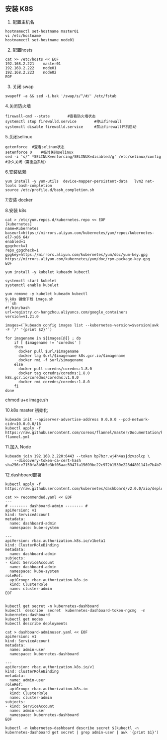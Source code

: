 ## 安装 K8S
1. 配置主机名
```
hostnamectl set-hostname master01
vi /etc/hostname
hostnamectl set-hostname node01
```

2. 配置hosts
```
cat >> /etc/hosts << EOF
192.168.2.221    master01
192.168.2.222    node01
192.168.2.223    node02
EOF
```
3. 关闭 swap
```
swapoff -a && sed -i.bak '/swap/s/^/#/' /etc/fstab
```

4.关闭防火墙
```
firewall-cmd --state        #查看防火墙状态
systemctl stop firewalld.service        #停止firewall
systemctl disable firewalld.service     #禁止firewall开机启动
```

5.关闭selinux
```
getenforce  #查看selinux状态
setenforce 0    #临时关闭selinux
sed -i 's/^ *SELINUX=enforcing/SELINUX=disabled/g' /etc/selinux/config  #永久关闭（需重启系统）
```
6.安装依赖
```
yum install -y yum-utils  device-mapper-persistent-data   lvm2 net-tools bash-completion
source /etc/profile.d/bash_completion.sh
```
7.安装 docker

8.安装 k8s
```
cat > /etc/yum.repos.d/kubernetes.repo << EOF 
[kubernetes]
name=Kubernetes
baseurl=https://mirrors.aliyun.com/kubernetes/yum/repos/kubernetes-el7-x86_64/
enabled=1
gpgcheck=1
repo_gpgcheck=1
gpgkey=https://mirrors.aliyun.com/kubernetes/yum/doc/yum-key.gpg https://mirrors.aliyun.com/kubernetes/yum/doc/rpm-package-key.gpg
EOF

yum install -y kubelet kubeadm kubectl

systemctl start kubelet
systemctl enable kubelet 

yum remove -y kubelet kubeadm kubectl
9.k8s 镜像下载 image.sh
```sh
#!/bin/bash
url=registry.cn-hangzhou.aliyuncs.com/google_containers
version=v1.21.0

images=(`kubeadm config images list --kubernetes-version=$version|awk -F '/' '{print $2}'`)

for imagename in ${images[@]} ; do
    if [ $imagename != 'coredns' ]
    then
      docker pull $url/$imagename
	  docker tag $url/$imagename k8s.gcr.io/$imagename
	  docker rmi -f $url/$imagename
    else
      docker pull coredns/coredns:1.8.0
      docker tag coredns/coredns:1.8.0 k8s.gcr.io/coredns/coredns:v1.8.0
      docker rmi coredns/coredns:1.8.0
    fi
done
```
chmod u+x image.sh

10.k8s master 初始化
```
kubeadm init --apiserver-advertise-address 0.0.0.0 --pod-network-cidr=10.0.0.0/16
kubectl apply -f https://raw.githubusercontent.com/coreos/flannel/master/Documentation/kube-flannel.yml
```
11.加入 Node 
```
kubeadm join 192.168.2.220:6443 --token bp7bzr.wj4h4asjdzvzolcp \
	--discovery-token-ca-cert-hash sha256:e7150fa8b5b5e3bf05aac5947fa15699bc22c972b1530e228d4801141e7b4b7f 
```

12.dashboard部署
```
kubectl apply -f https://raw.githubusercontent.com/kubernetes/dashboard/v2.0.0/aio/deploy/recommended.yaml

cat >> recommended.yaml << EOF
---
# -------- dashboard-admin -------- #
apiVersion: v1
kind: ServiceAccount
metadata:
  name: dashboard-admin
  namespace: kube-system
  
---
apiVersion: rbac.authorization.k8s.io/v1beta1
kind: ClusterRoleBinding
metadata:
  name: dashboard-admin
subjects:
- kind: ServiceAccount
  name: dashboard-admin
  namespace: kube-system
roleRef:
  apiGroup: rbac.authorization.k8s.io
  kind: ClusterRole
  name: cluster-admin
EOF 


kubectl get secret -n kubernetes-dashboard
kubectl  describe  secret  kubernetes-dashboard-token-ngcmg  -n  kubernetes-dashboard
kubectl get nodes
kubectl describe deployments

cat > dashboard-adminuser.yaml << EOF
apiVersion: v1
kind: ServiceAccount
metadata:
  name: admin-user
  namespace: kubernetes-dashboard

---
apiVersion: rbac.authorization.k8s.io/v1
kind: ClusterRoleBinding
metadata:
  name: admin-user
roleRef:
  apiGroup: rbac.authorization.k8s.io
  kind: ClusterRole
  name: cluster-admin
subjects:
- kind: ServiceAccount
  name: admin-user
  namespace: kubernetes-dashboard  
EOF

kubectl -n kubernetes-dashboard describe secret $(kubectl -n kubernetes-dashboard get secret | grep admin-user | awk '{print $1}')
```
